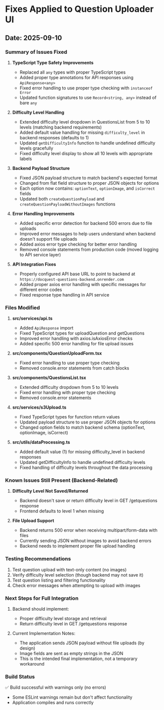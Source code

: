 # Fixes Applied to Question Uploader UI

## Date: 2025-09-10

### Summary of Issues Fixed

1. **TypeScript Type Safety Improvements**
   - Replaced all `any` types with proper TypeScript types
   - Added proper type annotations for API responses using `ApiResponse<any>`
   - Fixed error handling to use proper type checking with `instanceof Error`
   - Updated function signatures to use `Record<string, any>` instead of bare `any`

2. **Difficulty Level Handling**
   - Extended difficulty level dropdown in QuestionsList from 5 to 10 levels (matching backend requirements)
   - Added default value handling for missing `difficulty_level` in backend responses (defaults to 1)
   - Updated `getDifficultyInfo` function to handle undefined difficulty levels gracefully
   - Fixed difficulty level display to show all 10 levels with appropriate labels

3. **Backend Payload Structure**
   - Fixed JSON payload structure to match backend's expected format
   - Changed from flat field structure to proper JSON objects for options
   - Each option now contains: `optionText`, `optionImage`, and `isCorrect` fields
   - Updated both `createQuestionPayload` and `createQuestionPayloadWithoutImages` functions

4. **Error Handling Improvements**
   - Added specific error detection for backend 500 errors due to file uploads
   - Improved error messages to help users understand when backend doesn't support file uploads
   - Added axios error type checking for better error handling
   - Removed console statements from production code (moved logging to API service layer)

5. **API Integration Fixes**
   - Properly configured API base URL to point to backend at `https://docquest-questions-backend.onrender.com`
   - Added proper axios error handling with specific messages for different error codes
   - Fixed response type handling in API service

### Files Modified

1. **src/services/api.ts**
   - Added `ApiResponse` import
   - Fixed TypeScript types for uploadQuestion and getQuestions
   - Improved error handling with axios.isAxiosError checks
   - Added specific 500 error handling for file upload issues

2. **src/components/QuestionUploadForm.tsx**
   - Fixed error handling to use proper type checking
   - Removed console.error statements from catch blocks

3. **src/components/QuestionsList.tsx**
   - Extended difficulty dropdown from 5 to 10 levels
   - Fixed error handling with proper type checking
   - Removed console.error statements

4. **src/services/s3Upload.ts**
   - Fixed TypeScript types for function return values
   - Updated payload structure to use proper JSON objects for options
   - Changed option fields to match backend schema (optionText, optionImage, isCorrect)

5. **src/utils/dataProcessing.ts**
   - Added default value (1) for missing difficulty_level in backend responses
   - Updated getDifficultyInfo to handle undefined difficulty levels
   - Fixed handling of difficulty levels throughout the data processing

### Known Issues Still Present (Backend-Related)

1. **Difficulty Level Not Saved/Returned**
   - Backend doesn't save or return difficulty level in GET /getquestions response
   - Frontend defaults to level 1 when missing

2. **File Upload Support**
   - Backend returns 500 error when receiving multipart/form-data with files
   - Currently sending JSON without images to avoid backend errors
   - Backend needs to implement proper file upload handling

### Testing Recommendations

1. Test question upload with text-only content (no images)
2. Verify difficulty level selection (though backend may not save it)
3. Test question listing and filtering functionality
4. Check error messages when attempting to upload with images

### Next Steps for Full Integration

1. Backend should implement:
   - Proper difficulty level storage and retrieval
   - Return difficulty level in GET /getquestions response

2. Current Implementation Notes:
   - The application sends JSON payload without file uploads (by design)
   - Image fields are sent as empty strings in the JSON
   - This is the intended final implementation, not a temporary workaround

### Build Status

✅ Build successful with warnings only (no errors)
- Some ESLint warnings remain but don't affect functionality
- Application compiles and runs correctly
